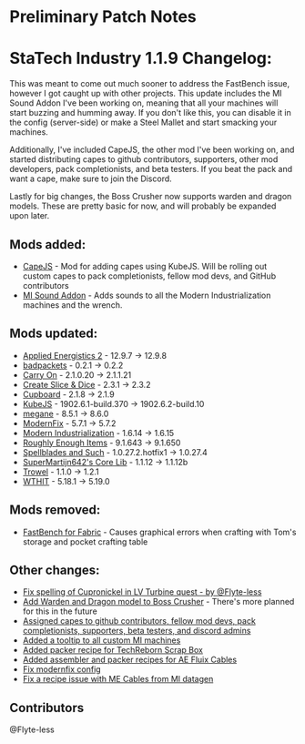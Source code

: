 # Preliminary Patch Notes
# StaTech Industry 1.1.9 Changelog:
This was meant to come out much sooner to address the FastBench issue, however I got caught up with other projects. This update includes the MI Sound Addon I've been working on, meaning that all your machines will start buzzing and humming away. If you don't like this, you can disable it in the config (server-side) or make a Steel Mallet and start smacking your machines.

Additionally, I've included CapeJS, the other mod I've been working on, and started distributing capes to github contributors, supporters, other mod developers, pack completionists, and beta testers. If you beat the pack and want a cape, make sure to join the Discord.

Lastly for big changes, the Boss Crusher now supports warden and dragon models. These are pretty basic for now, and will probably be expanded upon later.

## Mods added:
- [CapeJS](https://www.curseforge.com/minecraft/mc-mods/capejs) - Mod for adding capes using KubeJS. Will be rolling out custom capes to pack completionists, fellow mod devs, and GitHub contributors
- [MI Sound Addon](https://www.curseforge.com/minecraft/mc-mods/modern-industrialization-sound-addon) - Adds sounds to all the Modern Industrialization machines and the wrench.

## Mods updated:
- [Applied Energistics 2](https://www.curseforge.com/minecraft/mc-mods/applied-energistics-2) - 12.9.7 -> 12.9.8
- [badpackets](https://www.curseforge.com/minecraft/mc-mods/badpackets) - 0.2.1 -> 0.2.2
- [Carry On](https://www.curseforge.com/minecraft/mc-mods/carry-on) - 2.1.0.20 -> 2.1.1.21
- [Create Slice & Dice](https://www.curseforge.com/minecraft/mc-mods/slice-and-dice) - 2.3.1 -> 2.3.2
- [Cupboard](https://www.curseforge.com/minecraft/mc-mods/cupboard) - 2.1.8 -> 2.1.9
- [KubeJS](https://www.curseforge.com/minecraft/mc-mods/kubejs) - 1902.6.1-build.370 -> 1902.6.2-build.10
- [megane](https://www.curseforge.com/minecraft/mc-mods/megane) - 8.5.1 -> 8.6.0
- [ModernFix](https://www.curseforge.com/minecraft/mc-mods/modernfix) - 5.7.1 -> 5.7.2
- [Modern Industrialization](https://www.curseforge.com/minecraft/mc-mods/modern-industrialization) - 1.6.14 -> 1.6.15
- [Roughly Enough Items](https://www.curseforge.com/minecraft/mc-mods/roughly-enough-items) - 9.1.643 -> 9.1.650
- [Spellblades and Such](https://www.curseforge.com/minecraft/mc-mods/spellblade-next) - 1.0.27.2.hotfix1 -> 1.0.27.4
- [SuperMartijn642's Core Lib](https://www.curseforge.com/minecraft/mc-mods/supermartijn642s-core-lib) - 1.1.12 -> 1.1.12b
- [Trowel](https://www.curseforge.com/minecraft/mc-mods/trowel) - 1.1.0 -> 1.2.1
- [WTHIT](https://www.curseforge.com/minecraft/mc-mods/wthit) - 5.18.1 -> 5.19.0

## Mods removed:
- [FastBench for Fabric](https://www.curseforge.com/minecraft/mc-mods/fastbench-for-fabric) - Causes graphical errors when crafting with Tom's storage and pocket crafting table

## Other changes:
- [Fix spelling of Cupronickel in LV Turbine quest - by @Flyte-less](https://github.com/TheStaticVoid/StaTech-Industry/pull/427)
- [Add Warden and Dragon model to Boss Crusher](https://github.com/TheStaticVoid/StaTech-Industry/issues/422) - There's more planned for this in the future
- [Assigned capes to github contributors, fellow mod devs, pack completionists, supporters, beta testers, and discord admins](https://github.com/TheStaticVoid/StaTech-Industry/commit/956d1df2c20236919a9943206fd28d86138c2fba)
- [Added a tooltip to all custom MI machines](https://github.com/TheStaticVoid/StaTech-Industry/issues/426)
- [Added packer recipe for TechReborn Scrap Box](https://github.com/TheStaticVoid/StaTech-Industry/issues/430)
- [Added assembler and packer recipes for AE Fluix Cables](https://github.com/TheStaticVoid/StaTech-Industry/issues/431)
- [Fix modernfix config](https://github.com/TheStaticVoid/StaTech-Industry/issues/420)
- [Fix a recipe issue with ME Cables from MI datagen](https://github.com/TheStaticVoid/StaTech-Industry/commit/d18d1b6a0f2ad2f01b5763c1f61ea1d8e120c554)

## Contributors
@Flyte-less